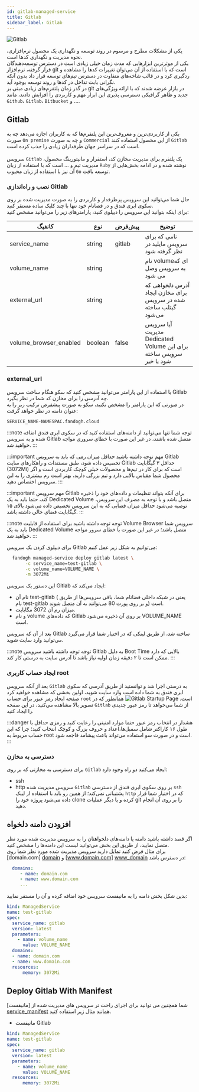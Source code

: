 ```yaml
---
id: gitlab-managed-service
title: Gitlab
sidebar_label: Gitlab
---
```


![Gitlab](/img/docs/gitlab-managed-service.svg "Gitlab")

یکی از مشکلات مطرح و مرسوم در روند توسعه و نگهداری یک محصول نرم‌افزاری، نحوه مدیریت و نگهداری کد‌ها است.<br/>
یکی از موثرترین ابزارهایی که مدت زمان خیلی زیادی است در دسترس توسعه‌دهندگان قرار گرفته، نرم‌افزار git است که با استفاده از آن می‌توان تغییرات کد‌ها را مشاهده و ردگیری کرد و در قالب شاخه‌های متفاوت در دسترس تیم‌های توسعه قرار داد بدون آنکه نگرانی بابت تداخل در کدها و روند توسعه بوجود آید.<br/>
در گذر زمان پلتفرم‌های زیادی مبتی بر git در بازار عرضه شدند که با ارائه ویژگی‌های جدید و ظاهر گرافیکی دسترسی پذیری این ابزار مهم و کاربردی را افزایش دادند، مانند `Github`، `Gitlab`، `Bitbucket` و ....

## Gitlab
یکی از کاربردی‌ترین و معروف‌ترین این پلتفرم‌ها که به کاربران اجازه می‌دهد چه به صورت `On premise` و چه به صورت `Commercial` از این محصول استفاده کنند `Gitlab` است که در سراسر جهان طرفداران زیادی را جذب کرده است.<br/><br/>
سرویس `Gitlab` یک پلتفرم برای مدیریت مخازن کد، استقرار و مانیتورینگ محصول، مدیریت تیم و ... است که با استفاده از زبان `Ruby`  نوشته شده و در ادامه بخش‌هایی از آن نیز با استفاده از زبان محبوب `Go` توسعه یافت.

### نصب و راه‌اندازی Gitlab
حال شما می‌توانید این سرویس پرطرفدار و کاربردی را به صورت مدیریت شده بر روی سکوی ابری فندق و در فضانام خود تنها با چند کلیک ساده مستقر کنید.<br/>
برای اینکه بتوانید این سرویس را دیپلوی کنید، پارامتر‌های زیر را می‌توانید مشخص کنید:

|کانفیگ|نوع|پیش‌فرض|توضیح|
|---	|---	|---	|---	|
|service_name| string| gitlab| نامی که برای سرویس مایلید در نظر گرفته شود|
|volume_name| string| |نام volumeای که به سرویس وصل می شود|
|external_url| string| |آدرس دلخواهی که برای مخازن ایجاد شده در سرویس گیتلب ساخته می‌شود|
|volume_browser_enabled| boolean| false| آیا سرویس مدیریت Dedicated Volume برای این سرویس ساخته شود یا خیر|

### external_url
با استفاده از این پارامتر می‌توانید مشخص کنید که سکو هنگام ساخت سرویس Gitlab چه آدرسی را برای مخازن کد شما در نظر بگیرد.<br/>
در صورتی که این پارامتر را مشخص نکنید، سکو به صورت پیشفرض ترکیب زیر را به عنوان دامنه در نظر خواهد گرفت:

```http
SERVICE_NAME-NAMESPAC.fandogh.cloud
```

:::note توجه
شما تنها می‌توانید از دامنه‌های استفاده کنید که در سکوی ابری فندق اضافه شده و به سرویس Gitlab متصل شده باشند، در غیر این صورت با خطای سروری مواجه خواهید شد.
:::

:::important مهم
توجه داشته باشید حداقل میزان رمی که باید به سرویس ‌Gitlab تخصیص داده شود، طبق مستندات و راهکارهای سایت Gitlab حداقل ۳ گیگابایت (3072Mi) است که برای کار در تیم‌ها و محصولات خیلی کوچک کاربردی است و اگر محصول شما مقیاس بالایی دارد و تیم بزرگی دارید، بهتر است رم بیشتری را به این سرویس اختصاص دهید.
:::

:::important مهم
سرویس Gitlab برای آنکه بتواند تنظیمات و داده‌های خود را ذخیره کند، حتما باید به یک Dedicated Volume متصل باشد و با توجه به مصرف این سرویس، توصیه می‌شود حداقل میزان فضایی که به این سرویس تخصیص داده می‌شود بالای ۱۵ گیگابایت فضای خالی داشته باشد.
:::

:::note توجه
توجه داشته باشید برای استفاده از قابلیت Volume Browser سرویس شما باید به یک Dedicated Volume متصل باشد؛ در غیر این صورت با خطای سرور مواجه خواهید شد.
:::

برای دیپلوی کردن یک سرویس Gitlab می‌توانیم به شکل زیر عمل کنیم:

```bash
  fandogh managed-service deploy gitlab latest \
       -c service_name=test-gitlab \
       -c volume_name=VOLUME_NAME \
       -m 3072Mi
```
این دستور یک سرویس Gitlab ایجاد می‌کند که:
- نام آن test-gitlab ( یعنی در شبکه داخلی فضانام شما، باقی سرویس‌ها از طریق نام test-gitlab و بر روی پورت 80 می‌توانند به آن متصل شوند)  است.
- میزان رم آن 3072 مگابایت.
- و نام volume که داده‌های Gitlab بر روی آن ذخیره می‌شود VOLUME_NAME است.

بعد از آن که سرویس Gitlab ساخته شد، از طریق لینکی که در اختیار شما قرار می‌گیرد می‌توانید وارد سایت شوید.

:::note توجه
توجه داشته باشید سرویس Gitlab به دلیل Boot Time بالایی که دارد ممکن است تا ۲ دقیقه زمان اولیه نیاز باشد تا آدرس سایت به درستی کار کند.
:::

### ایجاد حساب کاربری root
بعد از آنکه سرویس `Gitlab` به درستی اجرا شد و توانستید از طریق آدرسی که سکوی ابری فندق به شما داده است وارد سایت شوید، اولین بخشی که مشاهده خواهید کرد صفحه ایجاد رمز عبور برای حساب `root` است.
![Gitlab Startup Page](/img/docs/gitlab_community_startup_page.png "Gitlab Startup Page")
همانطور که در تصویر بالا مشاهده می‌کنید، در این صفحه `Gitlab` از شما می‌خواهد تا رمز عبور جدیدی را ایجاد کنید.

:::danger هشدار
در انتخاب رمز عبور حتما موارد امنیتی را رعایت کنید و رمزی حداقل با طول ۱۶ کاراکتر شامل سمبل‌ها،اعداد و حروف بزرگ و کوچک انتخاب کنید؛ چرا که این حساب مربوط به root است و در صورت سو استفاده می‌تواند باعث پیشامد فاجعه شود.
:::

### دسترسی به مخازن
برای دسترسی به مخازنی که بر روی `Gitlab` ایجاد می‌کنید دو راه وجود دارد:
- ssh
- http
سرویس مدیریت شده `Gitlab` بر روی سکوی ابری فندق از دسترسی `ssh` پشتیبانی نمی‌کند؛ از همین رو باید با استفاده از لینک `http` که در اختیار شما قرار داده می‌شود پروژه خود را clone کرده و یا دیگر عملیات git را بر روی آن انجام دهید.

## افزودن دامنه دلخواه
اگر قصد داشته باشید دامنه یا دامنه‌های دلخواهتان را به سرویس مدیریت شده مورد نظر متصل نمایید، از طریق این بخش می‌توانید لیست این دامنه‌ها را مشخص کنید.<br/>
برای مثال فرض کنید تمایل دارید سرویس مدیریت شده مورد نظر شما روی  [domain.com] [domain]  و  [www.domain.com] [www_domain]  در دسترس باشد:
```yaml
  domains:
     - name: domain.com
     - name: www.domain.com
     ...
```

بدین شکل بخش دامنه را به مانیفست سرویس خود اضافه کرده و آن را مستقر نمایید:

```yaml title="gitlab_deployment.yml"
kind: ManagedService
name: test-gitlab
spec:
  service_name: gitlab
  version: latest
  parameters:
    - name: volume_name
      value: VOLUME_NAME
  domains:
  - name: domain.com
  - name: www.domain.com
  resources:
      memory: 3072Mi
```

## Deploy Gitlab With Manifest

شما همچنین می توانید برای اجرای راحت تر سرویس های مدیریت شده از [مانیفست] [service_manifest] همانند مثال زیر استفاده کنید.

- مانیفست Gitlab

```yaml title="gitlab_deployment.yml"
kind: ManagedService
name: test-gitlab
spec:
  service_name: gitlab
  version: latest
  parameters:
    - name: volume_name
      value: VOLUME_NAME
  resources:
      memory: 3072Mi
```

[dedicated_volume]: /docs/volumes/dedicated-volume
[www_domain]: http://www.domain.com
[domain]: http://domain.com
[service_manifest]: /docs/services/service-manifest
